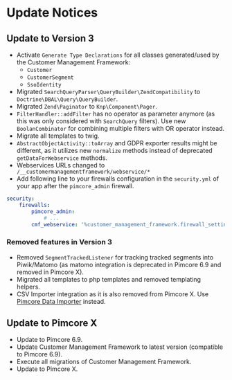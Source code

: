 # Update Notices

## Update to Version 3
- Activate `Generate Type Declarations` for all classes generated/used by the Customer Management Framework:
  - `Customer`
  - `CustomerSegment`
  - `SsoIdentity`
- Migrated `SearchQueryParser\QueryBuilder\ZendCompatibility` to `Doctrine\DBAL\Query\QueryBuilder`.
- Migrated `Zend\Paginator` to `Knp\Component\Pager`.  
- `FilterHandler::addFilter` has no operator as parameter anymore (as this was only considered with `SearchQuery` filters). 
  Use new `BoolanCombinator` for combining multiple filters with OR operator instead. 
- Migrate all templates to twig.
- `AbstractObjectActivity::toArray` and GDPR exporter results might be different, as it utilizes new `normalize` methods 
  instead of deprecated `getDataForWebservice` methods.
- Webservices URLs changed to ` /__customermanagementframework/webservice/*`
- Add following line to your firewalls configuration in the `security.yml` of your app after the `pimcore_admin` firewall.
```yml 
security:
    firewalls:
        pimcore_admin: 
            # ...
        cmf_webservice: '%customer_management_framework.firewall_settings%'
``` 

### Removed features in Version 3   
- Removed `SegmentTrackedListener` for tracking tracked segments into Piwik/Matomo
  (as matomo integration is deprecated in Pimcore 6.9 and removed in Pimcore X).
- Migrated all templates to php templates and removed templating helpers.
- CSV Importer integration as it is also removed from Pimcore X. Use 
  [Pimcore Data Importer](https://github.com/pimcore/data-importer) instead.


## Update to Pimcore X
- Update to Pimcore 6.9.
- Update Customer Management Framework to latest version (compatible to Pimcore 6.9).
- Execute all migrations of Customer Management Framework.
- Update to Pimcore X.
